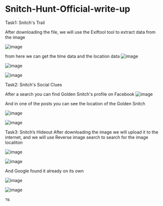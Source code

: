 # Snitch-Hunt-Official-write-up

Task1: Snitch's Trail

After downloading the file, we will use the Exiftool tool to extract data from the image

![image](https://github.com/user-attachments/assets/72f3092e-174d-461e-9c44-535d37f58491)

from here we can get the time data and the location data
![image](https://github.com/user-attachments/assets/91013092-2b42-4035-8151-06315ed3cc32)

![image](https://github.com/user-attachments/assets/3f6c849c-0aba-48d1-a3ba-b6ec4c8383bc)


![image](https://github.com/user-attachments/assets/dac108e7-9e0c-45c2-b0e5-74e4b57d7696)



Task2: Snitch's Social Clues

After a search you can find Golden Snitch's profile on Facebook
![image](https://github.com/user-attachments/assets/7be8735d-d7cf-4935-bf5f-7306f930a282)


And in one of the posts you can see the location of the Golden Snitch

![image](https://github.com/user-attachments/assets/a4fd4cd8-a911-4aa4-93f1-88eee4ff3de5)


![image](https://github.com/user-attachments/assets/04beb8ce-25da-403a-87fb-89aeb0d503e5)


Task3: Snitch’s Hideout
After downloading the image we will upload it to the internet, and we will use Reverse image search to search for the image locatiton

![image](https://github.com/user-attachments/assets/86da6040-7891-40e6-abbb-0fc9ce4648a3)

![image](https://github.com/user-attachments/assets/f3126e7a-57aa-4f25-bf36-e6d2b3135493)

And Google found it already on its own

![image](https://github.com/user-attachments/assets/d14487e3-f9f9-4945-8582-ad32e0784e6c)

![image](https://github.com/user-attachments/assets/73188385-0eff-4f08-9062-67caef5ac898)




דs
